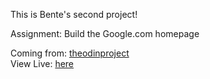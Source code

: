 This is Bente's second project!

Assignment:
Build the Google.com homepage

Coming from: [theodinproject](https://www.theodinproject.com)<br>
View Live: [here](https://bpetermann.github.io/google-homepage)

